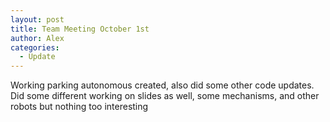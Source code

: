 ```yaml
---
layout: post
title: Team Meeting October 1st
author: Alex
categories:
  - Update
---
```

Working parking autonomous created, also did some other code updates. Did some different working on slides as well, some mechanisms, and other robots but nothing too interesting